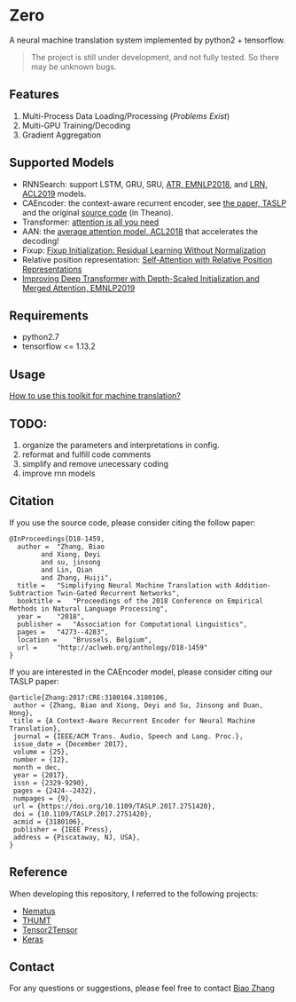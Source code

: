 # Zero 
A neural machine translation system implemented by python2 + tensorflow.

> The project is still under development, and not fully tested. So there may be unknown bugs.

## Features
1. Multi-Process Data Loading/Processing (*Problems Exist*)
2. Multi-GPU Training/Decoding
3. Gradient Aggregation 

## Supported Models
* RNNSearch: support LSTM, GRU, SRU, [ATR, EMNLP2018](https://github.com/bzhangGo/ATR), and [LRN, ACL2019](https://github.com/bzhangGo/lrn) 
models.
* CAEncoder: the context-aware recurrent encoder, see [the paper, TASLP](https://ieeexplore.ieee.org/document/8031316)
    and the original [source code](https://github.com/DeepLearnXMU/CAEncoder-NMT) (in Theano).
* Transformer: [attention is all you need](https://arxiv.org/abs/1706.03762)
* AAN: the [average attention model, ACL2018](https://github.com/bzhangGo/transformer-aan) that accelerates the decoding!
* Fixup: [Fixup Initialization: Residual Learning Without Normalization](https://arxiv.org/abs/1901.09321)
* Relative position representation: [Self-Attention with Relative Position Representations](https://arxiv.org/abs/1803.02155)
* [Improving Deep Transformer with Depth-Scaled Initialization and Merged Attention, EMNLP2019](docs/depth_scale_init_and_merged_attention/README.md)

## Requirements
* python2.7
* tensorflow <= 1.13.2

## Usage
[How to use this toolkit for machine translation?](docs/usage/README.md)

## TODO:
1. organize the parameters and interpretations in config.
2. reformat and fulfill code comments
3. simplify and remove unecessary coding
4. improve rnn models

## Citation

If you use the source code, please consider citing the follow paper:
```
@InProceedings{D18-1459,
  author = 	"Zhang, Biao
		and Xiong, Deyi
		and su, jinsong
		and Lin, Qian
		and Zhang, Huiji",
  title = 	"Simplifying Neural Machine Translation with Addition-Subtraction Twin-Gated Recurrent Networks",
  booktitle = 	"Proceedings of the 2018 Conference on Empirical Methods in Natural Language Processing",
  year = 	"2018",
  publisher = 	"Association for Computational Linguistics",
  pages = 	"4273--4283",
  location = 	"Brussels, Belgium",
  url = 	"http://aclweb.org/anthology/D18-1459"
}
```

If you are interested in the CAEncoder model, please consider citing our TASLP paper:
```
@article{Zhang:2017:CRE:3180104.3180106,
 author = {Zhang, Biao and Xiong, Deyi and Su, Jinsong and Duan, Hong},
 title = {A Context-Aware Recurrent Encoder for Neural Machine Translation},
 journal = {IEEE/ACM Trans. Audio, Speech and Lang. Proc.},
 issue_date = {December 2017},
 volume = {25},
 number = {12},
 month = dec,
 year = {2017},
 issn = {2329-9290},
 pages = {2424--2432},
 numpages = {9},
 url = {https://doi.org/10.1109/TASLP.2017.2751420},
 doi = {10.1109/TASLP.2017.2751420},
 acmid = {3180106},
 publisher = {IEEE Press},
 address = {Piscataway, NJ, USA},
}
```

## Reference
When developing this repository, I referred to the following projects:

* [Nematus](https://github.com/EdinburghNLP/nematus)
* [THUMT](https://github.com/thumt/THUMT)
* [Tensor2Tensor](https://github.com/tensorflow/tensor2tensor)
* [Keras](https://github.com/keras-team/keras)

## Contact
For any questions or suggestions, please feel free to contact [Biao Zhang](mailto:B.Zhang@ed.ac.uk)